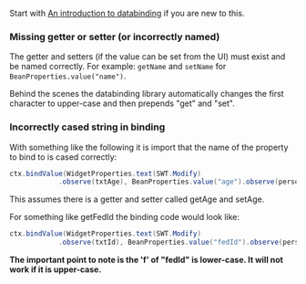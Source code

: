 Start with [An introduction to databinding](An-Introduction-to-Databinding) if you are new to this.

### Missing getter or setter (or incorrectly named)

The getter and setters (if the value can be set from the UI) must exist and be named correctly. For example: `getName` and `setName` for `BeanProperties.value("name")`.

Behind the scenes the databinding library automatically changes the first character to upper-case and then prepends "get" and "set". 

### Incorrectly cased string in binding

With something like the following it is import that the name of the property to bind to is cased correctly:
```java
ctx.bindValue(WidgetProperties.text(SWT.Modify)
            .observe(txtAge), BeanProperties.value("age").observe(person));
```

This assumes there is a getter and setter called getAge and setAge.

For something like getFedId the binding code would look like:

```java
ctx.bindValue(WidgetProperties.text(SWT.Modify)
            .observe(txtId), BeanProperties.value("fedId").observe(person));
```
**The important point to note is the 'f' of "fedId" is lower-case. It will not work if it is upper-case.**
